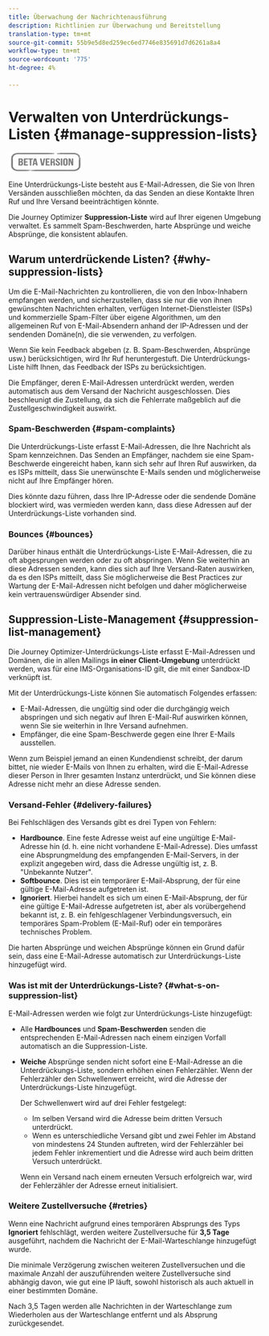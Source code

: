```yaml
---
title: Überwachung der Nachrichtenausführung
description: Richtlinien zur Überwachung und Bereitstellung
translation-type: tm+mt
source-git-commit: 55b9e5d8ed259ec6ed7746e835691d7d6261a8a4
workflow-type: tm+mt
source-wordcount: '775'
ht-degree: 4%

---
```


# Verwalten von Unterdrückungs-Listen {#manage-suppression-lists}

![](assets/do-not-localize/badge.png)

Eine Unterdrückungs-Liste besteht aus E-Mail-Adressen, die Sie von Ihren Versänden ausschließen möchten, da das Senden an diese Kontakte Ihren Ruf und Ihre Versand beeinträchtigen könnte.

Die Journey Optimizer **Suppression-Liste** wird auf Ihrer eigenen Umgebung verwaltet. Es sammelt Spam-Beschwerden, harte Absprünge und weiche Absprünge, die konsistent ablaufen.

## Warum unterdrückende Listen? {#why-suppression-lists}

Um die E-Mail-Nachrichten zu kontrollieren, die von den Inbox-Inhabern empfangen werden, und sicherzustellen, dass sie nur die von ihnen gewünschten Nachrichten erhalten, verfügen Internet-Dienstleister (ISPs) und kommerzielle Spam-Filter über eigene Algorithmen, um den allgemeinen Ruf von E-Mail-Absendern anhand der IP-Adressen und der sendenden Domäne(n), die sie verwenden, zu verfolgen.

Wenn Sie kein Feedback abgeben (z. B. Spam-Beschwerden, Absprünge usw.) berücksichtigen, wird Ihr Ruf heruntergestuft. Die Unterdrückungs-Liste hilft Ihnen, das Feedback der ISPs zu berücksichtigen.

Die Empfänger, deren E-Mail-Adressen unterdrückt werden, werden automatisch aus dem Versand der Nachricht ausgeschlossen. Dies beschleunigt die Zustellung, da sich die Fehlerrate maßgeblich auf die Zustellgeschwindigkeit auswirkt.

### Spam-Beschwerden {#spam-complaints}

Die Unterdrückungs-Liste erfasst E-Mail-Adressen, die Ihre Nachricht als Spam kennzeichnen. Das Senden an Empfänger, nachdem sie eine Spam-Beschwerde eingereicht haben, kann sich sehr auf Ihren Ruf auswirken, da es ISPs mitteilt, dass Sie unerwünschte E-Mails senden und möglicherweise nicht auf Ihre Empfänger hören.

Dies könnte dazu führen, dass Ihre IP-Adresse oder die sendende Domäne blockiert wird, was vermieden werden kann, dass diese Adressen auf der Unterdrückungs-Liste vorhanden sind.

### Bounces {#bounces}

Darüber hinaus enthält die Unterdrückungs-Liste E-Mail-Adressen, die zu oft abgesprungen werden oder zu oft abspringen. Wenn Sie weiterhin an diese Adressen senden, kann dies sich auf Ihre Versand-Raten auswirken, da es den ISPs mitteilt, dass Sie möglicherweise die Best Practices zur Wartung der E-Mail-Adressen nicht befolgen und daher möglicherweise kein vertrauenswürdiger Absender sind.

## Suppression-Liste-Management {#suppression-list-management}

Die Journey Optimizer-Unterdrückungs-Liste erfasst E-Mail-Adressen und Domänen, die in allen Mailings **in einer Client-Umgebung** unterdrückt werden, was für eine IMS-Organisations-ID gilt, die mit einer Sandbox-ID verknüpft ist.

Mit der Unterdrückungs-Liste können Sie automatisch Folgendes erfassen:
* E-Mail-Adressen, die ungültig sind oder die durchgängig weich abspringen und sich negativ auf Ihren E-Mail-Ruf auswirken können, wenn Sie sie weiterhin in Ihre Versand aufnehmen.
* Empfänger, die eine Spam-Beschwerde gegen eine Ihrer E-Mails ausstellen.

Wenn zum Beispiel jemand an einen Kundendienst schreibt, der darum bittet, nie wieder E-Mails von Ihnen zu erhalten, wird die E-Mail-Adresse dieser Person in Ihrer gesamten Instanz unterdrückt, und Sie können diese Adresse nicht mehr an diese Adresse senden.

<!--For each address, the basic reason for suppression (soft bounces, a hard bounce or a spam complaint) will be shown in the Suppression list.-->

### Versand-Fehler {#delivery-failures}

<!--Once a message is sent, the message logs allow you to view the delivery status for each recipient and the associated failure type and reason. [Learn more about monitoring message execution](monitoring.md). NO ACCESS TO LOGS YET-->

Bei Fehlschlägen des Versands gibt es drei Typen von Fehlern:

* **Hardbounce**. Eine feste Adresse weist auf eine ungültige E-Mail-Adresse hin (d. h. eine nicht vorhandene E-Mail-Adresse). Dies umfasst eine Absprungmeldung des empfangenden E-Mail-Servers, in der explizit angegeben wird, dass die Adresse ungültig ist, z. B. &quot;Unbekannte Nutzer&quot;.
* **Softbounce**. Dies ist ein temporärer E-Mail-Absprung, der für eine gültige E-Mail-Adresse aufgetreten ist.
* **Ignoriert**. Hierbei handelt es sich um einen E-Mail-Absprung, der für eine gültige E-Mail-Adresse aufgetreten ist, aber als vorübergehend bekannt ist, z. B. ein fehlgeschlagener Verbindungsversuch, ein temporäres Spam-Problem (E-Mail-Ruf) oder ein temporäres technisches Problem.

Die harten Absprünge und weichen Absprünge können ein Grund dafür sein, dass eine E-Mail-Adresse automatisch zur Unterdrückungs-Liste hinzugefügt wird.

### Was ist mit der Unterdrückungs-Liste? {#what-s-on-suppression-list}

E-Mail-Adressen werden wie folgt zur Unterdrückungs-Liste hinzugefügt:

* Alle **Hardbounces** und **Spam-Beschwerden** senden die entsprechenden E-Mail-Adressen nach einem einzigen Vorfall automatisch an die Suppression-Liste.

* **Weiche** Absprünge senden nicht sofort eine E-Mail-Adresse an die Unterdrückungs-Liste, sondern erhöhen einen Fehlerzähler. Wenn der Fehlerzähler den Schwellenwert erreicht, wird die Adresse der Unterdrückungs-Liste hinzugefügt.

   Der Schwellenwert wird auf drei Fehler festgelegt:
   * Im selben Versand wird die Adresse beim dritten Versuch unterdrückt.
   * Wenn es unterschiedliche Versand gibt und zwei Fehler im Abstand von mindestens 24 Stunden auftreten, wird der Fehlerzähler bei jedem Fehler inkrementiert und die Adresse wird auch beim dritten Versuch unterdrückt.

   Wenn ein Versand nach einem erneuten Versuch erfolgreich war, wird der Fehlerzähler der Adresse erneut initialisiert.

### Weitere Zustellversuche {#retries}

Wenn eine Nachricht aufgrund eines temporären Absprungs des Typs **Ignoriert** fehlschlägt, werden weitere Zustellversuche für **3,5 Tage** ausgeführt, nachdem die Nachricht der E-Mail-Warteschlange hinzugefügt wurde.

Die minimale Verzögerung zwischen weiteren Zustellversuchen und die maximale Anzahl der auszuführenden weitere Zustellversuche sind <!--managed by the Enhanced MTA,--> abhängig davon, wie gut eine IP läuft, sowohl historisch als auch aktuell in einer bestimmten Domäne.

Nach 3,5 Tagen werden alle Nachrichten in der Warteschlange zum Wiederholen aus der Warteschlange entfernt und als Absprung zurückgesendet.

